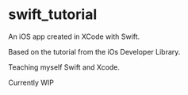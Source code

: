 # swift_tutorial

An iOS app created in XCode with Swift.

Based on the tutorial from the iOs Developer Library.

Teaching myself Swift and Xcode.

Currently WIP
